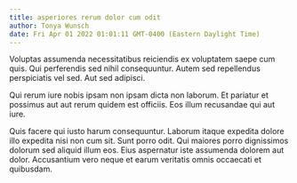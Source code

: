 ```yaml
---
title: asperiores rerum dolor cum odit
author: Tonya Wunsch
date: Fri Apr 01 2022 01:01:11 GMT-0400 (Eastern Daylight Time)
---
```

Voluptas assumenda necessitatibus reiciendis ex voluptatem saepe cum quis. Qui perferendis sed nihil consequuntur. Autem sed repellendus perspiciatis vel sed. Aut sed adipisci.

 Qui rerum iure nobis ipsam non ipsam dicta non laborum. Et pariatur et possimus aut aut rerum quidem est officiis. Eos illum recusandae qui aut iure.

 Quis facere qui iusto harum consequuntur. Laborum itaque expedita dolore illo expedita nisi non cum sit. Sunt porro odit. Qui maiores porro dignissimos dolorum sed aliquid illum eos. Eius aspernatur iste assumenda dolorem aut dolor. Accusantium vero neque et earum veritatis omnis occaecati et quibusdam.